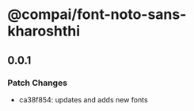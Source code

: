 # @compai/font-noto-sans-kharoshthi

## 0.0.1
### Patch Changes

- ca38f854: updates and adds new fonts

